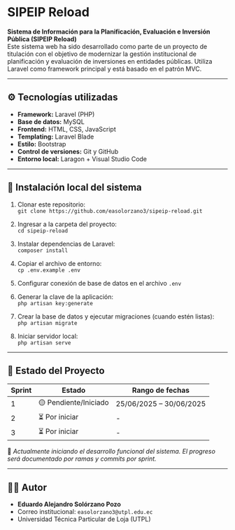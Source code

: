 # SIPEIP Reload

**Sistema de Información para la Planificación, Evaluación e Inversión Pública (SIPEIP Reload)**  
Este sistema web ha sido desarrollado como parte de un proyecto de titulación con el objetivo de modernizar la gestión institucional de planificación y evaluación de inversiones en entidades públicas. Utiliza Laravel como framework principal y está basado en el patrón MVC.

---

## ⚙️ Tecnologías utilizadas

- **Framework:** Laravel (PHP)
- **Base de datos:** MySQL
- **Frontend:** HTML, CSS, JavaScript
- **Templating:** Laravel Blade
- **Estilo:** Bootstrap
- **Control de versiones:** Git y GitHub
- **Entorno local:** Laragon + Visual Studio Code

---

## 🚀 Instalación local del sistema

1. Clonar este repositorio:  
   `git clone https://github.com/easolorzano3/sipeip-reload.git`

2. Ingresar a la carpeta del proyecto:  
   `cd sipeip-reload`

3. Instalar dependencias de Laravel:  
   `composer install`

4. Copiar el archivo de entorno:  
   `cp .env.example .env`

5. Configurar conexión de base de datos en el archivo `.env`

6. Generar la clave de la aplicación:  
   `php artisan key:generate`

7. Crear la base de datos y ejecutar migraciones (cuando estén listas):  
   `php artisan migrate`

8. Iniciar servidor local:  
   `php artisan serve`

---

## 📅 Estado del Proyecto

| Sprint | Estado              | Rango de fechas         |
|--------|---------------------|--------------------------|
| 1      | 🟡 Pendiente/Iniciado | 25/06/2025 – 30/06/2025 |
| 2      | ⏳ Por iniciar       | -                        |
| 3      | ⏳ Por iniciar       | -                        |

📌 *Actualmente iniciando el desarrollo funcional del sistema. El progreso será documentado por ramas y commits por sprint.*

---

## 👨‍💻 Autor

- **Eduardo Alejandro Solórzano Pozo**
- Correo institucional: `easolorzano3@utpl.edu.ec`
- Universidad Técnica Particular de Loja (UTPL)
